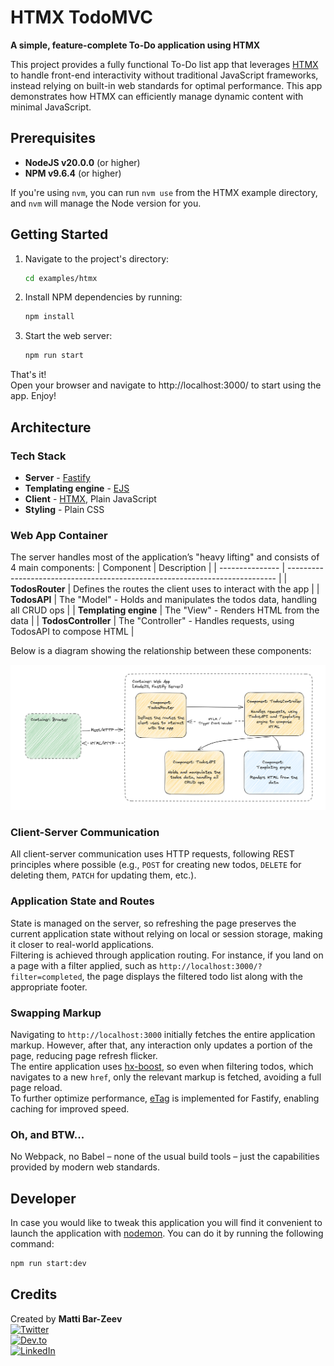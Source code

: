 # HTMX TodoMVC

**A simple, feature-complete To-Do application using HTMX**

This project provides a fully functional To-Do list app that leverages [HTMX](https://htmx.org/) to handle front-end interactivity without traditional JavaScript frameworks, instead relying on built-in web standards for optimal performance. This app demonstrates how HTMX can efficiently manage dynamic content with minimal JavaScript.

## Prerequisites
* **NodeJS v20.0.0** (or higher)
* **NPM v9.6.4** (or higher)

If you're using `nvm`, you can run `nvm use` from the HTMX example directory, and `nvm` will manage the Node version for you.

## Getting Started
1. Navigate to the project's directory:
    ```bash
    cd examples/htmx
    ```
2. Install NPM dependencies by running:
    ```bash
    npm install
    ```
3. Start the web server:
    ```bash
    npm run start
    ```

That's it!   
Open your browser and navigate to http://localhost:3000/ to start using the app. Enjoy!


## Architecture

### Tech Stack
* **Server** - [Fastify](https://fastify.dev/)
* **Templating engine** - [EJS](https://ejs.co/)
* **Client** - [HTMX](https://htmx.org/), Plain JavaScript
* **Styling** - Plain CSS

### Web App Container
The server handles most of the application’s "heavy lifting" and consists of 4 main components:
| Component       | Description                                                                 |
| --------------- | --------------------------------------------------------------------------- |
| **TodosRouter** | Defines the routes the client uses to interact with the app      |
| **TodosAPI**    | The "Model" - Holds and manipulates the todos data, handling all CRUD ops   |
| **Templating engine** | The "View" - Renders HTML from the data                               |
| **TodosController**   | The "Controller" - Handles requests, using TodosAPI to compose HTML   |

Below is a diagram showing the relationship between these components:

![HTMX TodoMVC web app container diagram](images/web-app-container-diagram.png)

### Client-Server Communication
All client-server communication uses HTTP requests, following REST principles where possible (e.g., `POST` for creating new todos, `DELETE` for deleting them, `PATCH` for updating them, etc.).

### Application State and Routes
State is managed on the server, so refreshing the page preserves the current application state without relying on local or session storage, making it closer to real-world applications.   
Filtering is achieved through application routing. For instance, if you land on a page with a filter applied, such as `http://localhost:3000/?filter=completed`, the page displays the filtered todo list along with the appropriate footer.

### Swapping Markup
Navigating to `http://localhost:3000` initially fetches the entire application markup. However, after that, any interaction only updates a portion of the page, reducing page refresh flicker.  
The entire application uses [hx-boost](https://htmx.org/attributes/hx-boost/), so even when filtering todos, which navigates to a new `href`, only the relevant markup is fetched, avoiding a full page reload.  
To further optimize performance, [eTag](https://developer.mozilla.org/en-US/docs/Web/HTTP/Headers/ETag) is implemented for Fastify, enabling caching for improved speed.

### Oh, and BTW...
No Webpack, no Babel – none of the usual build tools – just the capabilities provided by modern web standards.

## Developer
In case you would like to tweak this application you will find it convenient to launch the application with [nodemon](https://nodemon.io/). You can do it by running the following command:
```bash
npm run start:dev
```

## Credits

Created by **Matti Bar-Zeev**  
[![Twitter](https://img.shields.io/badge/X-Profile-blue?logo=twitter&logoColor=white&style=flat-square)](https://x.com/mattibarzeev)  
[![Dev.to](https://img.shields.io/badge/Dev.to-Profile-black?logo=dev.to&logoColor=white&style=flat-square)](https://dev.to/mbarzeev)  
[![LinkedIn](https://img.shields.io/badge/LinkedIn-Profile-blue?logo=linkedin&logoColor=white&style=flat-square)](https://www.linkedin.com/in/matti-bar-zeev/)  
